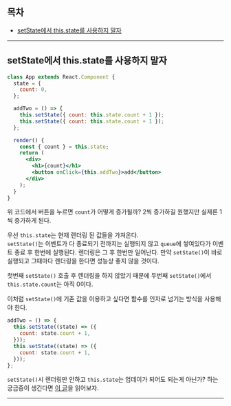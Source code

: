 ## 목차

- [setState에서 this.state를 사용하지 말자](#setState에서-thisstate를-사용하지-말자)

---

## setState에서 this.state를 사용하지 말자

```jsx
class App extends React.Component {
  state = {
    count: 0,
  };

  addTwo = () => {
    this.setState({ count: this.state.count + 1 });
    this.setState({ count: this.state.count + 1 });
  };

  render() {
    const { count } = this.state;
    return (
      <div>
        <h1>{count}</h1>
        <button onClick={this.addTwo}>add</button>
      </div>
    );
  }
}
```

위 코드에서 버튼을 누르면 `count`가 어떻게 증가될까? 2씩 증가하길 원했지만 실제론 1씩 증가하게 된다.

우선 `this.state`는 현재 렌더링 된 값들을 가져온다.  
`setState()`는 이벤트가 다 종료되기 전까지는 실행되지 않고 `queue`에 쌓여있다가 이벤트 종료 후 한번에 실행된다. 렌더링은 그 후 한번만 일어난다. 만약 `setState()`이 바로 실행되고 그때마다 렌더링을 한다면 성능상 좋지 않을 것이다.

첫번째 `setState()` 호출 후 렌더링을 하지 않았기 때문에 두번째 `setState()`에서 `this.state.count`는 아직 0이다.

이처럼 `setState()`에 기존 값을 이용하고 싶다면 함수를 인자로 넘기는 방식을 사용해야 한다.

```js
addTwo = () => {
  this.setState((state) => ({
    count: state.count + 1,
  }));
  this.setState((state) => ({
    count: state.count + 1,
  }));
};
```

`setState()`시 렌더링만 안하고 `this.state`는 업데이가 되어도 되는게 아닌가? 하는 궁금증이 생긴다면 [이 글](https://github.com/facebook/react/issues/11527#issuecomment-360199710)을 읽어보자.

---
